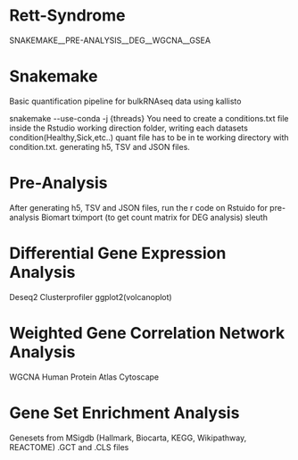 # Rett-Syndrome
SNAKEMAKE__PRE-ANALYSIS__DEG__WGCNA__GSEA

# Snakemake
Basic quantification pipeline for bulkRNAseq data using kallisto

snakemake --use-conda -j {threads} 
You need to create a conditions.txt file inside the Rstudio working direction folder, writing each datasets condition(Healthy,Sick,etc..)
quant file has to be in te working directory with condition.txt.
generating h5, TSV and JSON files.

# Pre-Analysis
After generating h5, TSV and JSON files, run the r code on Rstuido for pre-analysis
Biomart
tximport (to get count matrix for DEG analysis)
sleuth

# Differential Gene Expression Analysis
Deseq2
Clusterprofiler
ggplot2(volcanoplot)

# Weighted Gene Correlation Network Analysis
WGCNA
Human Protein Atlas
Cytoscape

# Gene Set Enrichment Analysis
Genesets from MSigdb (Hallmark, Biocarta, KEGG, Wikipathway, REACTOME)
.GCT and .CLS files
